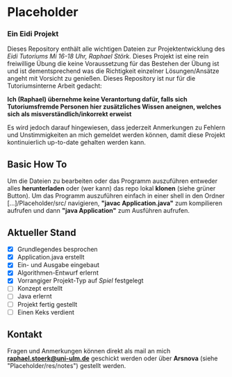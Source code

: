 # Placeholder

### Ein Eidi Projekt

Dieses Repository enthält alle wichtigen Dateien zur Projektentwicklung des *Eidi Tutoriums Mi 16-18 Uhr, Raphael Störk.* 
Dieses Projekt ist eine rein freiwillige Übung die keine Voraussetzung für das Bestehen der Übung ist und ist dementsprechend was die Richtigkeit einzelner Lösungen/Ansätze angeht mit Vorsicht zu genießen. Dieses Repository ist nur für die Tutoriumsinterne Arbeit gedacht:

**Ich (Raphael) übernehme keine Verantortung dafür, falls sich Tutoriumsfremde Personen hier zusätzliches Wissen aneignen, welches sich als misverständlich/inkorrekt erweist**

Es wird jedoch darauf hingewiesen, dass jederzeit Anmerkungen zu Fehlern und Unstimmigkeiten an mich gemeldet werden können, damit diese Projekt kontinuierlich up-to-date gehalten werden kann.

## Basic How To 

Um die Dateien zu bearbeiten oder das Programm auszuführen entweder alles **herunterladen** oder (wer kann) das repo lokal **klonen** (siehe grüner Button).
Um das Programm auszuführen einfach in einer shell in den Ordner [...]/Placeholder/src/ navigieren, **"javac Application.java"** zum kompilieren aufrufen und dann **"java Application"** zum Ausführen aufrufen. 

## Aktueller Stand
- [x] Grundlegendes besprochen
- [x] Application.java erstellt
- [x] Ein- und Ausgabe eingebaut 
- [x] Algorithmen-Entwurf erlernt
- [x] Vorrangiger Projekt-Typ auf *Spiel* festgelegt
- [ ] Konzept erstellt
- [ ] Java erlernt
- [ ] Projekt fertig gestellt
- [ ] Einen Keks verdient
 
## Kontakt

Fragen und Anmerkungen können direkt als mail an mich **raphael.stoerk@uni-ulm.de** geschickt werden oder über **Arsnova** (siehe "Placeholder/res/notes") gestellt werden. 
